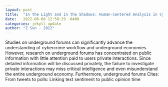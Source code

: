 ```yaml
---
layout: post
title:  "In the Light and in the Shadows: Human-Centered Analysis in Cybercrime"
date:   2022-06-08 12:58:29 -0400
categories: jekyll update
author: "Z Sun - 2022"
---
```

Studies on underground forums can significantly advance the understanding of cybercrime workflow and underground economies. However, research on underground forums has concentrated on public information with little attention paid to users  private interactions. Since detailed information will be discussed privately, the failure to investigate private interactions may miss critical intelligence and even misunderstand the entire underground economy. Furthermore, underground forums 
Cites: From tweets to polls: Linking text sentiment to public opinion time